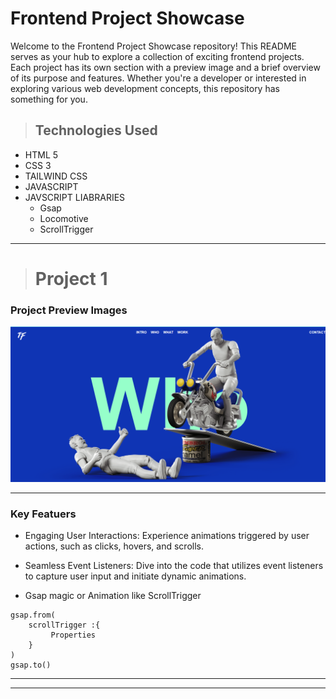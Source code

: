 # Frontend Project Showcase 

Welcome to the Frontend Project Showcase repository! This README serves as your hub to explore a collection of  exciting frontend projects. Each project has its own section with a preview image and a brief overview of its purpose and features. Whether you're a developer or interested in exploring various web development concepts, this repository has something for you.  

> ## Technologies Used 
* HTML 5
* CSS 3 
* TAILWIND CSS
* JAVASCRIPT 
* JAVSCRIPT LIABRARIES
  *  Gsap 
  *  Locomotive
  * ScrollTrigger
   

--- 
> # Project 1 
### Project Preview Images 
![image 1](./README_ASSETS/P-1.png)  

---

### Key Featuers 
 * Engaging User Interactions: Experience animations triggered    by user actions, such as clicks, hovers, and scrolls.
* Seamless Event Listeners: Dive into the code that utilizes event listeners to capture user input and initiate dynamic animations. 

*  Gsap  magic or Animation like ScrollTrigger 
``` 
gsap.from( 
    scrollTrigger :{
         Properties
    }
)
gsap.to()   
```

---
___